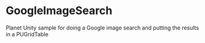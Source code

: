 # GoogleImageSearch
Planet Unity sample for doing a Google image search and putting the results in a PUGridTable
